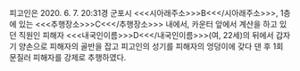 피고인은 2020. 6. 7. 20:31경 군포시 <<<시아래주소>>>B<<</시아래주소>>>, 1층에 있는 <<<추행장소>>>C<<</추행장소>>> 내에서, 카운터 앞에서 계산을 하고 있던 직원인 피해자 <<<내국인이름>>>D<<</내국인이름>>>(여, 22세)의 뒤에서 갑자기 양손으로 피해자의 골반을 잡고 피고인의 성기를 피해자의 엉덩이에 갖다 댄 후 1회 문질러 피해자를 강제로 추행하였다.
